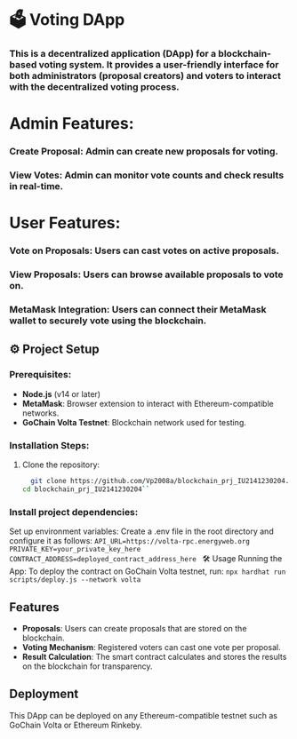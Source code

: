# 🗳️ Voting DApp

### This is a decentralized application (DApp) for a blockchain-based voting system. It provides a user-friendly interface for both administrators (proposal creators) and voters to interact with the decentralized voting process.

# Admin Features:
### Create Proposal: Admin can create new proposals for voting.
### View Votes: Admin can monitor vote counts and check results in real-time.

# User Features:
### Vote on Proposals: Users can cast votes on active proposals.
### View Proposals: Users can browse available proposals to vote on.
### MetaMask Integration: Users can connect their MetaMask wallet to securely vote using the blockchain.

## ⚙️ Project Setup

### Prerequisites:
- **Node.js** (v14 or later)
- **MetaMask**: Browser extension to interact with Ethereum-compatible networks.
- **GoChain Volta Testnet**: Blockchain network used for testing.

### Installation Steps:
1. Clone the repository:
   ```bash    
     git clone https://github.com/Vp2008a/blockchain_prj_IU2141230204.git
   cd blockchain_prj_IU2141230204``
### Install project dependencies:
Set up environment variables:
Create a .env file in the root directory and configure it as follows:
``API_URL=https://volta-rpc.energyweb.org
PRIVATE_KEY=your_private_key_here
CONTRACT_ADDRESS=deployed_contract_address_here
``
🛠️ Usage
Running the App:
To deploy the contract on GoChain Volta testnet, run:
``npx hardhat run scripts/deploy.js --network volta``


## Features

- **Proposals**: Users can create proposals that are stored on the blockchain.
- **Voting Mechanism**: Registered voters can cast one vote per proposal.
- **Result Calculation**: The smart contract calculates and stores the results on the blockchain for transparency.



## Deployment

This DApp can be deployed on any Ethereum-compatible testnet such as GoChain Volta or Ethereum Rinkeby.


  


  
